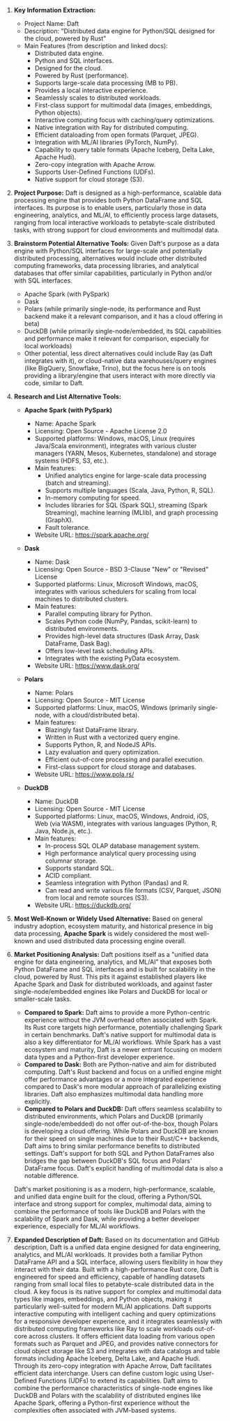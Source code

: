 1.  **Key Information Extraction:**
    *   Project Name: Daft
    *   Description: "Distributed data engine for Python/SQL designed for the cloud, powered by Rust"
    *   Main Features (from description and linked docs):
        *   Distributed data engine.
        *   Python and SQL interfaces.
        *   Designed for the cloud.
        *   Powered by Rust (performance).
        *   Supports large-scale data processing (MB to PB).
        *   Provides a local interactive experience.
        *   Seamlessly scales to distributed workloads.
        *   First-class support for multimodal data (images, embeddings, Python objects).
        *   Interactive computing focus with caching/query optimizations.
        *   Native integration with Ray for distributed computing.
        *   Efficient dataloading from open formats (Parquet, JPEG).
        *   Integration with ML/AI libraries (PyTorch, NumPy).
        *   Capability to query table formats (Apache Iceberg, Delta Lake, Apache Hudi).
        *   Zero-copy integration with Apache Arrow.
        *   Supports User-Defined Functions (UDFs).
        *   Native support for cloud storage (S3).

2.  **Project Purpose:**
    Daft is designed as a high-performance, scalable data processing engine that provides both Python DataFrame and SQL interfaces. Its purpose is to enable users, particularly those in data engineering, analytics, and ML/AI, to efficiently process large datasets, ranging from local interactive workloads to petabyte-scale distributed tasks, with strong support for cloud environments and multimodal data.

3.  **Brainstorm Potential Alternative Tools:**
    Given Daft's purpose as a data engine with Python/SQL interfaces for large-scale and potentially distributed processing, alternatives would include other distributed computing frameworks, data processing libraries, and analytical databases that offer similar capabilities, particularly in Python and/or with SQL interfaces.
    *   Apache Spark (with PySpark)
    *   Dask
    *   Polars (while primarily single-node, its performance and Rust backend make it a relevant comparison, and it has a cloud offering in beta)
    *   DuckDB (while primarily single-node/embedded, its SQL capabilities and performance make it relevant for comparison, especially for local workloads)
    *   Other potential, less direct alternatives could include Ray (as Daft integrates with it), or cloud-native data warehouses/query engines (like BigQuery, Snowflake, Trino), but the focus here is on tools providing a library/engine that users interact with more directly via code, similar to Daft.

4.  **Research and List Alternative Tools:**

    *   **Apache Spark (with PySpark)**
        *   Name: Apache Spark
        *   Licensing: Open Source - Apache License 2.0
        *   Supported platforms: Windows, macOS, Linux (requires Java/Scala environment), integrates with various cluster managers (YARN, Mesos, Kubernetes, standalone) and storage systems (HDFS, S3, etc.).
        *   Main features:
            *   Unified analytics engine for large-scale data processing (batch and streaming).
            *   Supports multiple languages (Scala, Java, Python, R, SQL).
            *   In-memory computing for speed.
            *   Includes libraries for SQL (Spark SQL), streaming (Spark Streaming), machine learning (MLlib), and graph processing (GraphX).
            *   Fault tolerance.
        *   Website URL: https://spark.apache.org/

    *   **Dask**
        *   Name: Dask
        *   Licensing: Open Source - BSD 3-Clause "New" or "Revised" License
        *   Supported platforms: Linux, Microsoft Windows, macOS, integrates with various schedulers for scaling from local machines to distributed clusters.
        *   Main features:
            *   Parallel computing library for Python.
            *   Scales Python code (NumPy, Pandas, scikit-learn) to distributed environments.
            *   Provides high-level data structures (Dask Array, Dask DataFrame, Dask Bag).
            *   Offers low-level task scheduling APIs.
            *   Integrates with the existing PyData ecosystem.
        *   Website URL: https://www.dask.org/

    *   **Polars**
        *   Name: Polars
        *   Licensing: Open Source - MIT License
        *   Supported platforms: Linux, macOS, Windows (primarily single-node, with a cloud/distributed beta).
        *   Main features:
            *   Blazingly fast DataFrame library.
            *   Written in Rust with a vectorized query engine.
            *   Supports Python, R, and NodeJS APIs.
            *   Lazy evaluation and query optimization.
            *   Efficient out-of-core processing and parallel execution.
            *   First-class support for cloud storage and databases.
        *   Website URL: https://www.pola.rs/

    *   **DuckDB**
        *   Name: DuckDB
        *   Licensing: Open Source - MIT License
        *   Supported platforms: Linux, macOS, Windows, Android, iOS, Web (via WASM), integrates with various languages (Python, R, Java, Node.js, etc.).
        *   Main features:
            *   In-process SQL OLAP database management system.
            *   High performance analytical query processing using columnar storage.
            *   Supports standard SQL.
            *    ACID compliant.
            *   Seamless integration with Python (Pandas) and R.
            *   Can read and write various file formats (CSV, Parquet, JSON) from local and remote sources (S3).
        *   Website URL: https://duckdb.org/

5.  **Most Well-Known or Widely Used Alternative:**
    Based on general industry adoption, ecosystem maturity, and historical presence in big data processing, **Apache Spark** is widely considered the most well-known and used distributed data processing engine overall.

6.  **Market Positioning Analysis:**
    Daft positions itself as a "unified data engine for data engineering, analytics, and ML/AI" that exposes both Python DataFrame and SQL interfaces and is built for scalability in the cloud, powered by Rust. This pits it against established players like Apache Spark and Dask for distributed workloads, and against faster single-node/embedded engines like Polars and DuckDB for local or smaller-scale tasks.

    *   **Compared to Spark:** Daft aims to provide a more Python-centric experience without the JVM overhead often associated with Spark. Its Rust core targets high performance, potentially challenging Spark in certain benchmarks. Daft's native support for multimodal data is also a key differentiator for ML/AI workflows. While Spark has a vast ecosystem and maturity, Daft is a newer entrant focusing on modern data types and a Python-first developer experience.
    *   **Compared to Dask:** Both are Python-native and aim for distributed computing. Daft's Rust backend and focus on a unified engine might offer performance advantages or a more integrated experience compared to Dask's more modular approach of parallelizing existing libraries. Daft also emphasizes multimodal data handling more explicitly.
    *   **Compared to Polars and DuckDB:** Daft offers seamless scalability to distributed environments, which Polars and DuckDB (primarily single-node/embedded) do not offer out-of-the-box, though Polars is developing a cloud offering. While Polars and DuckDB are known for their speed on single machines due to their Rust/C++ backends, Daft aims to bring similar performance benefits to distributed settings. Daft's support for both SQL and Python DataFrames also bridges the gap between DuckDB's SQL focus and Polars' DataFrame focus. Daft's explicit handling of multimodal data is also a notable difference.

    Daft's market positioning is as a modern, high-performance, scalable, and unified data engine built for the cloud, offering a Python/SQL interface and strong support for complex, multimodal data, aiming to combine the performance of tools like DuckDB and Polars with the scalability of Spark and Dask, while providing a better developer experience, especially for ML/AI workflows.

7.  **Expanded Description of Daft:**
    Based on its documentation and GitHub description, Daft is a unified data engine designed for data engineering, analytics, and ML/AI workloads. It provides both a familiar Python DataFrame API and a SQL interface, allowing users flexibility in how they interact with their data. Built with a high-performance Rust core, Daft is engineered for speed and efficiency, capable of handling datasets ranging from small local files to petabyte-scale distributed data in the cloud. A key focus is its native support for complex and multimodal data types like images, embeddings, and Python objects, making it particularly well-suited for modern ML/AI applications. Daft supports interactive computing with intelligent caching and query optimizations for a responsive developer experience, and it integrates seamlessly with distributed computing frameworks like Ray to scale workloads out-of-core across clusters. It offers efficient data loading from various open formats such as Parquet and JPEG, and provides native connectors for cloud object storage like S3 and integrates with data catalogs and table formats including Apache Iceberg, Delta Lake, and Apache Hudi. Through its zero-copy integration with Apache Arrow, Daft facilitates efficient data interchange. Users can define custom logic using User-Defined Functions (UDFs) to extend its capabilities. Daft aims to combine the performance characteristics of single-node engines like DuckDB and Polars with the scalability of distributed engines like Apache Spark, offering a Python-first experience without the complexities often associated with JVM-based systems.